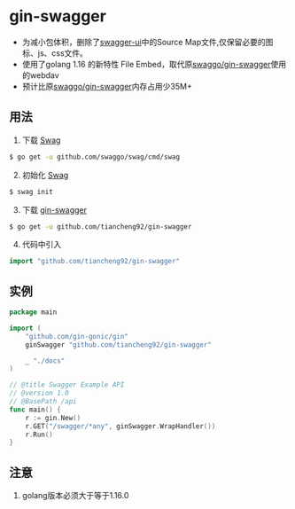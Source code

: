 # gin-swagger

* 为减小包体积，删除了[swagger-ui](https://github.com/swagger-api/swagger-ui)中的Source Map文件,仅保留必要的图标、js、css文件。
* 使用了golang 1.16 的新特性 File Embed，取代原[swaggo/gin-swagger](https://github.com/swaggo/gin-swagger)使用的webdav
* 预计比原[swaggo/gin-swagger](https://github.com/swaggo/gin-swagger)内存占用少35M+

## 用法
1. 下载 [Swag](https://github.com/swaggo/swag)
```sh
$ go get -u github.com/swaggo/swag/cmd/swag
```
2. 初始化 [Swag](https://github.com/swaggo/swag) 
```sh
$ swag init
```
3. 下载 [gin-swagger](https://github.com/tiancheng92/gin-swagger)
```sh
$ go get -u github.com/tiancheng92/gin-swagger
```
4. 代码中引入
```go
import "github.com/tiancheng92/gin-swagger"
```

## 实例
```go
package main

import (
	"github.com/gin-gonic/gin"
	ginSwagger "github.com/tiancheng92/gin-swagger"

	_ "./docs"
)

// @title Swagger Example API
// @version 1.0
// @BasePath /api
func main() {
	r := gin.New()
	r.GET("/swagger/*any", ginSwagger.WrapHandler())
	r.Run()
}
```

## 注意
1. golang版本必须大于等于1.16.0

